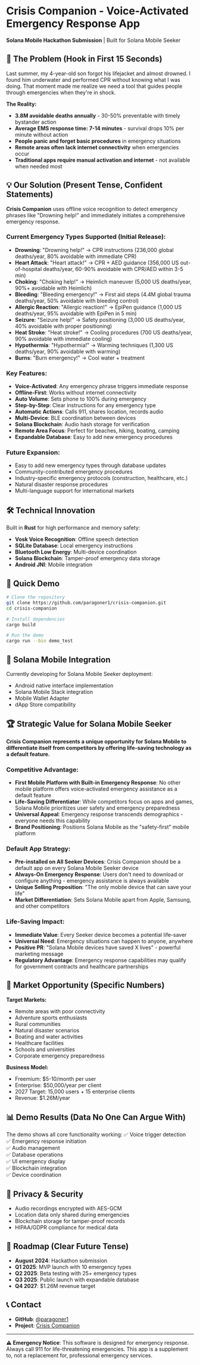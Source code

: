 # Crisis Companion - Voice-Activated Emergency Response App

**Solana Mobile Hackathon Submission** | Built for Solana Mobile Seeker

## 🚨 The Problem (Hook in First 15 Seconds)

Last summer, my 4-year-old son forgot his lifejacket and almost drowned. I found him underwater and performed CPR without knowing what I was doing. That moment made me realize we need a tool that guides people through emergencies when they're in shock.

**The Reality:**
- **3.8M avoidable deaths annually** - 30-50% preventable with timely bystander action
- **Average EMS response time: 7-14 minutes** - survival drops 10% per minute without action
- **People panic and forget basic procedures** in emergency situations
- **Remote areas often lack internet connectivity** when emergencies occur
- **Traditional apps require manual activation and internet** - not available when needed most

## 💡 Our Solution (Present Tense, Confident Statements)

**Crisis Companion** uses offline voice recognition to detect emergency phrases like "Drowning help!" and immediately initiates a comprehensive emergency response.

### Current Emergency Types Supported (Initial Release):
- **Drowning**: "Drowning help!" → CPR instructions (236,000 global deaths/year, 80% avoidable with immediate CPR)
- **Heart Attack**: "Heart attack!" → CPR + AED guidance (356,000 US out-of-hospital deaths/year, 60-90% avoidable with CPR/AED within 3-5 min)
- **Choking**: "Choking help!" → Heimlich maneuver (5,000 US deaths/year, 90%+ avoidable with Heimlich)
- **Bleeding**: "Bleeding emergency!" → First aid steps (4.4M global trauma deaths/year, 50% avoidable with bleeding control)
- **Allergic Reaction**: "Allergic reaction!" → EpiPen guidance (1,000 US deaths/year, 95% avoidable with EpiPen in 5 min)
- **Seizure**: "Seizure help!" → Safety positioning (3,000 US deaths/year, 40% avoidable with proper positioning)
- **Heat Stroke**: "Heat stroke!" → Cooling procedures (700 US deaths/year, 90% avoidable with immediate cooling)
- **Hypothermia**: "Hypothermia!" → Warming techniques (1,300 US deaths/year, 90% avoidable with warming)
- **Burns**: "Burn emergency!" → Cool water + treatment

### Key Features:
- **Voice-Activated**: Any emergency phrase triggers immediate response
- **Offline-First**: Works without internet connectivity
- **Auto Volume**: Sets phone to 100% during emergency
- **Step-by-Step**: Clear instructions for any emergency type
- **Automatic Actions**: Calls 911, shares location, records audio
- **Multi-Device**: BLE coordination between devices
- **Solana Blockchain**: Audio hash storage for verification
- **Remote Area Focus**: Perfect for beaches, hiking, boating, camping
- **Expandable Database**: Easy to add new emergency procedures

### Future Expansion:
- Easy to add new emergency types through database updates
- Community-contributed emergency procedures
- Industry-specific emergency protocols (construction, healthcare, etc.)
- Natural disaster response procedures
- Multi-language support for international markets

## 🛠️ Technical Innovation

Built in **Rust** for high performance and memory safety:
- **Vosk Voice Recognition**: Offline speech detection
- **SQLite Database**: Local emergency instructions
- **Bluetooth Low Energy**: Multi-device coordination
- **Solana Blockchain**: Tamper-proof emergency data storage
- **Android JNI**: Mobile integration

## 🚀 Quick Demo

```bash
# Clone the repository
git clone https://github.com/paragoner1/crisis-companion.git
cd crisis-companion

# Install dependencies
cargo build

# Run the demo
cargo run --bin demo_test
```

## 📱 Solana Mobile Integration

Currently developing for Solana Mobile Seeker deployment:
- Android native interface implementation
- Solana Mobile Stack integration
- Mobile Wallet Adapter
- dApp Store compatibility

## 🏆 Strategic Value for Solana Mobile Seeker

**Crisis Companion represents a unique opportunity for Solana Mobile to differentiate itself from competitors by offering life-saving technology as a default feature.**

### **Competitive Advantage:**
- **First Mobile Platform with Built-in Emergency Response**: No other mobile platform offers voice-activated emergency assistance as a default feature
- **Life-Saving Differentiator**: While competitors focus on apps and games, Solana Mobile prioritizes user safety and emergency preparedness
- **Universal Appeal**: Emergency response transcends demographics - everyone needs this capability
- **Brand Positioning**: Positions Solana Mobile as the "safety-first" mobile platform

### **Default App Strategy:**
- **Pre-installed on All Seeker Devices**: Crisis Companion should be a default app on every Solana Mobile Seeker device
- **Always-On Emergency Response**: Users don't need to download or configure anything - emergency assistance is always available
- **Unique Selling Proposition**: "The only mobile device that can save your life"
- **Market Differentiation**: Sets Solana Mobile apart from Apple, Samsung, and other competitors

### **Life-Saving Impact:**
- **Immediate Value**: Every Seeker device becomes a potential life-saver
- **Universal Need**: Emergency situations can happen to anyone, anywhere
- **Positive PR**: "Solana Mobile devices have saved X lives" - powerful marketing message
- **Regulatory Advantage**: Emergency response capabilities may qualify for government contracts and healthcare partnerships

## 🎯 Market Opportunity (Specific Numbers)

**Target Markets:**
- Remote areas with poor connectivity
- Adventure sports enthusiasts
- Rural communities
- Natural disaster scenarios
- Boating and water activities
- Healthcare facilities
- Schools and universities
- Corporate emergency preparedness

**Business Model:**
- Freemium: $5-10/month per user
- Enterprise: $50,000/year per client
- 2027 Target: 15,000 users + 15 enterprise clients
- Revenue: $1.26M/year

## 📊 Demo Results (Data No One Can Argue With)

The demo shows all core functionality working:
✅ Voice trigger detection  
✅ Emergency response initiation  
✅ Audio management  
✅ Database operations  
✅ UI emergency display  
✅ Blockchain integration  
✅ Device coordination  

## 🔐 Privacy & Security

- Audio recordings encrypted with AES-GCM
- Location data only shared during emergencies
- Blockchain storage for tamper-proof records
- HIPAA/GDPR compliance for medical data

## 🚀 Roadmap (Clear Future Tense)

- **August 2024**: Hackathon submission
- **Q1 2025**: MVP launch with 10 emergency types
- **Q2 2025**: Beta testing with 25+ emergency types
- **Q3 2025**: Public launch with expandable database
- **Q4 2027**: $1.26M revenue target

## 📞 Contact

- **GitHub**: [@paragoner1](https://github.com/paragoner1)
- **Project**: [Crisis Companion](https://github.com/paragoner1/crisis-companion)

---

**⚠️ Emergency Notice**: This software is designed for emergency response. Always call 911 for life-threatening emergencies. This app is a supplement to, not a replacement for, professional emergency services. 
